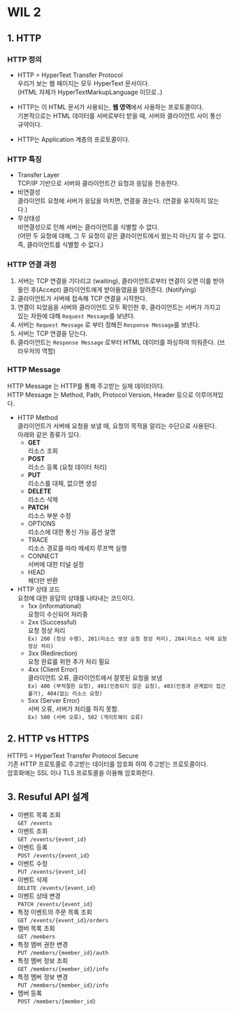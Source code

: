 # WIL 2

## 1. HTTP

### HTTP 정의

- HTTP = HyperText Transfer Protocol  
  우리가 보는 웹 페이지는 모두 HyperText 문서이다.  
  (HTML 자체가 HyperTextMarkupLanguage 이므로..)

- HTTP는 이 HTML 문서가 사용되는, **웹 영역**에서 사용하는 프로토콜이다.  
  기본적으로는 HTML 데이터를 서버로부터 받을 때, 서버와 클라이언트 사이 통신 규약이다.

- HTTP는 Application 계층의 프로토콜이다.

### HTTP 특징

- Transfer Layer  
  TCP/IP 기반으로 서버와 클라이언트간 요청과 응답을 전송한다.
- 비연결성  
  클라이언트 요청에 서버가 응답을 마치면, 연결을 끊는다. (연결을 유지하지 않는다.)
- 무상태성  
  비연결성으로 인해 서버는 클라이언트를 식별할 수 없다.  
  (어떤 두 요청에 대해, 그 두 요청이 같은 클라이언트에서 왔는지 아닌지 알 수 없다. 즉, 클라이언트를 식별할 수 없다.)

### HTTP 연결 과정

1. 서버는 TCP 연결을 기다리고 (waiting), 클라이언트로부터 연결이 오면 이를 받아들인 후(Accept) 클라이언트에게 받아들였음을 알려준다. (Notifying)
2. 클라이언트가 서버에 접속해 TCP 연결을 시작한다.
3. 연결이 되었음을 서버와 클라이언트 모두 확인한 후, 클라이언트는 서버가 가지고 있는 자원에 대해 `Request Message`를 보낸다.
4. 서버는 `Request Message` 로 부터 정해진 `Response Message`를 보낸다.
5. 서버는 TCP 연결을 닫는다.
6. 클라이언트는 `Response Message` 로부터 HTML 데이터를 파싱하여 띄워준다. (브라우저의 역할)

### HTTP Message

HTTP Message 는 HTTP를 통해 주고받는 실제 데이터이다.  
HTTP Message 는 Method, Path, Protocol Version, Header 등으로 이루어져있다.

- HTTP Method  
  클라이언트가 서버에 요청을 보낼 때, 요청의 목적을 알리는 수단으로 사용된다.  
  아래와 같은 종류가 있다.
  - **GET**  
    리소스 조회
  - **POST**  
    리소스 등록 (요청 데이터 처리)
  - **PUT**  
    리소스를 대체, 없으면 생성
  - **DELETE**  
    리소스 삭제
  - **PATCH**  
    리소스 부분 수정
  - OPTIONS  
    리소스에 대한 통신 가능 옵션 설명
  - TRACE  
    리소스 경로를 따라 메세지 루프백 실행
  - CONNECT  
    서버에 대한 터널 설정
  - HEAD  
    헤더만 반환
- HTTP 상태 코드  
  요청에 대한 응답의 상태를 나타내는 코드이다.
  - 1xx (informational)  
    요청이 수신되어 처리중
  - 2xx (Successful)  
    요청 정상 처리  
    `Ex) 200 (정상 수행), 201(리소스 생성 요청 정상 처리), 204(리소스 삭제 요청 정상 처리)`
  - 3xx (Redirection)  
    요청 완료를 위한 추가 처리 필요
  - 4xx (Client Error)  
    클라이언트 오류, 클라이언트에서 잘못된 요청을 보냄  
     `Ex) 400 (부적절한 요청), 401(인증되지 않은 요청), 403(인증과 관계없이 접근 불가), 404(없는 리소스 요청)`
  - 5xx (Server Error)  
    서버 오류, 서버가 처리를 하지 못함.  
    `Ex) 500 (서버 오류), 502 (게이트웨이 오류)`

## 2. HTTP vs HTTPS

HTTPS = HyperText Transfer Protocol Secure  
기존 HTTP 프로토콜로 주고받는 데이터를 암호화 하여 주고받는 프로토콜이다.  
암호화에는 SSL 이나 TLS 프로토콜을 이용해 암호화한다.

## 3. Resuful API 설계

- 이벤트 목록 조회  
  `GET /events`
- 이벤트 조회  
  `GET /events/{event_id}`
- 이벤트 등록  
  `POST /events/{event_id}`
- 이벤트 수정  
  `PUT /events/{event_id}`
- 이벤트 삭제  
  `DELETE /events/{event_id}`
- 이벤트 상태 변경  
  `PATCH /events/{event_id}`
- 특정 이벤트의 주문 목록 조회  
  `GET /events/{event_id}/orders`
- 멤버 목록 조회  
  `GET /members`
- 특정 멤버 권한 변경  
  `PUT /members/{member_id}/auth`
- 특정 멤버 정보 조회  
  `GET /members/{member_id}/info`
- 특정 멤버 정보 변경  
  `PUT /members/{member_id}/info`
- 멤버 등록  
  `POST /members/{member_id}`
